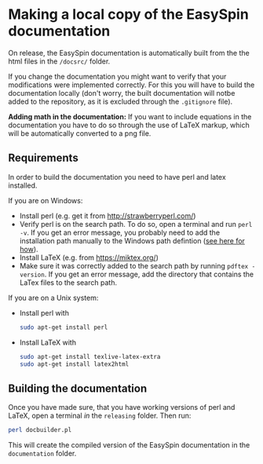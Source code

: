 # Making a local copy of the EasySpin documentation

On release, the EasySpin documentation is automatically built from the the html files in the `/docsrc/` folder.

If you change the documentation you might want to verify that your
modifications were implemented correctly. For this you will have to build the documentation locally (don't worry, the built documentation will notbe added to the repository, as it is excluded through the `.gitignore` file).

**Adding math in the documentation:** If you want to include equations in the documentation
you have to do so through the use of LaTeX markup, which will be
automatically converted to a png file.

## Requirements
In order to build the documentation you need to have perl and latex installed.

If you are on Windows:
* Install perl (e.g. get it from http://strawberryperl.com/)
* Verify perl is on the search path. To do so, open a terminal and run `perl -v`. If you get an error message, you probably need to add the installation path manually to the Windows path defintion ([see here for how](https://docs.alfresco.com/4.2/tasks/fot-addpath.html)).
* Install LaTeX (e.g. from https://miktex.org/)
* Make sure it was correctly added to the search path by running `pdftex -version`. If you get an error message, add the directory that contains the LaTex files to the search path.

If you are on a Unix system:
* Install perl with 
    ```bash
    sudo apt-get install perl
    ```
* Install LaTeX with 
    ```bash
    sudo apt-get install texlive-latex-extra
    sudo apt-get install latex2html
    ```

## Building the documentation
Once you have made sure, that you have working versions of perl and LaTeX, open a terminal *in* the `releasing` folder.
Then run:
```bash
perl docbuilder.pl
```
This will create the compiled version of the EasySpin documentation in the `documentation` folder. 






